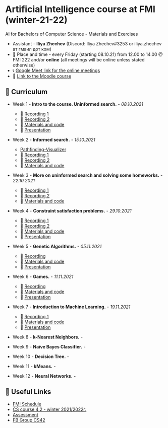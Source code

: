 # Artificial Intelligence course at FMI (winter-21-22)

AI for Bachelors of Computer Science - Materials and Exercises

- Assistant - **Iliya Zhechev** (Discord: Iliya Zhechev#3253 or iliya.zhechev ат гмаил дот ком)
- 📅 Place and time - every Friday (starting 08.10.21) from 12.00 to 14.00 @ FMI 222 and/or **online** (all meetings will be online unless stated otherwise)
- 📞 [Google Meet link for the online meetings](https://meet.google.com/ozv-vywy-shh)
- 🏫 [Link to the Moodle course](https://learn.fmi.uni-sofia.bg/course/view.php?id=7519)

## 🚩 Curriculum

- Week 1 - **Intro to the course. Uninformed search.** - _08.10.2021_
    - 🎥 [Recording 1](https://drive.google.com/file/d/1TClnNEoKCjHXLXNhtmNx08kL7JZBQ_M3/view?usp=sharing)
    - 🎥 [Recording 2](https://drive.google.com/file/d/1WK80YKMaT9h3F4ta8__6X6AP7t1prd1P/view?usp=sharing)
    - 📓 [Materials and code](./week-01.ipynb)
    - 📜 [Presentation](https://docs.google.com/presentation/d/1KtkNAgtE9IF6u5PVxx1yabhyQVLJ-Bks4KZF90ammz8/edit?usp=sharing)

- Week 2 - **Informed search.** - _15.10.2021_
    - [Pathfinding-Visualizer](https://clementmihailescu.github.io/Pathfinding-Visualizer/#)
    - 🎥 [Recording 1](https://drive.google.com/file/d/1CP8Lf0awts-vzMVs18m2Y7YVpfDCzZBk/view?usp=sharing)
    - 🎥 [Recording 2](https://drive.google.com/file/d/1aUL0K12ZRBpE-nanszZcx3nYSRLs8AT7/view?usp=sharing)
    - 📓 [Materials and code](./week-02.ipynb)

- Week 3 - **More on uninformed search and solving some homeworks.** - _22.10.2021_
    - 🎥 [Recording 1](https://drive.google.com/file/d/18vAeCnCcEcEwOc977g4UP9WZVgZoWbrW/view?usp=sharing)
    - 🎥 [Recording 2](https://drive.google.com/file/d/18eR5rP6bRJw4TrlZGP3XIdw88o-c8x3c/view?usp=sharing)
    - 📓 [Materials and code](./week-03.ipynb)


- Week 4 - **Constraint satisfaction problems.** - _29.10.2021_
    - 🎥 [Recording 1](https://drive.google.com/file/d/1cXtGnX1IbJ5YK8-OkxvQNVIYWngi2OuE/view?usp=sharing)
    - 🎥 [Recording 2](https://drive.google.com/file/d/1f1knoBSyIL5uksuxQCviJQbP45APolz7/view?usp=sharing)
    - 📓 [Materials and code](./week-04.ipynb)
    - 📜 [Presentation](https://docs.google.com/presentation/d/1yq_zox3ZJBvf4BTOz7fFzjsynMsvL9wwnFgjoI5UR7Y/edit?usp=sharing)


- Week 5 - **Genetic Algorithms.** - _05.11.2021_
    - 🎥 [Recording](https://drive.google.com/file/d/19cIAG92yv-Mn21_oFOxDQXo5-9xC-KS7/view?usp=sharing)
    - 📓 [Materials and code](./week-05.ipynb)
    - 📜 [Presentation](https://docs.google.com/presentation/d/1i1DuKFSsM085hdW0FPOII13ATIKmkhBNhrQG7HZ7iKM/edit?usp=sharing)


- Week 6 - **Games.** - _11.11.2021_
    - 🎥 [Recording](https://drive.google.com/file/d/144MlX1AdTBduBT-yvnyX6yMJyix6QdS6/view?usp=sharing)
    - 📓 [Materials and code](./week-06.ipynb)
    - 📜 [Presentation](https://docs.google.com/presentation/d/1RfEoiZ78uHCy5Lr-gVnHSe5eCerLtKYg7qQ3_r1FnSs/edit?usp=sharing)


- Week 7 - **Introduction to Machine Learning.** - _19.11.2021_
    - 🎥 [Recording 1](#)
    - 📓 [Materials and code](./week-07.ipynb)
    - 📜 [Presentation](https://docs.google.com/presentation/d/1vO1vBoXu8dU4z-C_jTTRa0ZHWyftkvY3USavoE-ItTg/edit?usp=sharing)


- Week 8 - **k-Nearest Neighbors.** - 
- Week 9 - **Naïve Bayes Classifier.** - 
- Week 10 - **Decision Tree.** - 
- Week 11 - **kMeans.** - 
- Week 12 - **Neural Networks.** - 


## 🔗 Useful Links
- [FMI Schedule](https://www.fmi.uni-sofia.bg/bg/razpis)
- [CS course 4.2 - winter 2021/2022г.](https://intranet.fmi.uni-sofia.bg/index.php/s/Rw1tgc1l5B6oRqu)
- [Assessment](https://docs.google.com/spreadsheets/d/1jmqFaE0jt4MGFxf6FJ27v5KDD3TXuxtP9gPW4IU0hWU/edit#gid=0)
- [FB Group CS42](https://www.facebook.com/groups/286189818690488)
